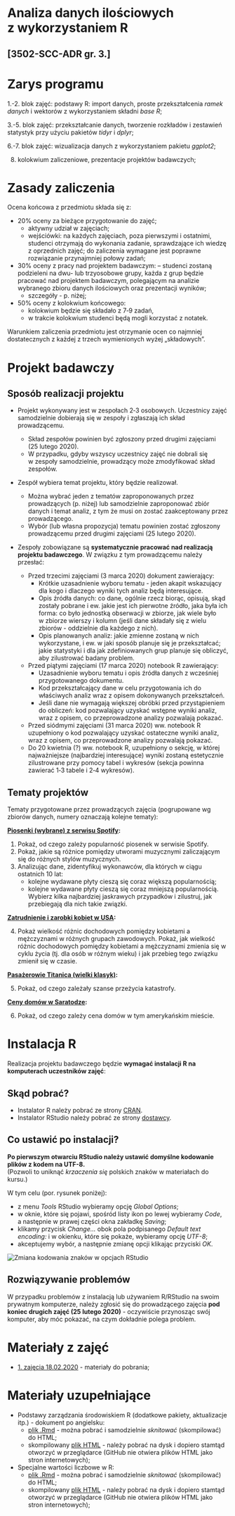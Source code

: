 # Analiza danych ilościowych z wykorzystaniem R  

## [3502-SCC-ADR gr. 3.]

# Zarys programu

1.-2. blok zajęć: podstawy R: import danych, proste przekształcenia *ramek danych* i wektorów z wykorzystaniem składni *base R*;

3.-5. blok zajęć: przekształcanie danych, tworzenie rozkładów i zestawień statystyk przy użyciu pakietów *tidyr* i *dplyr*;

6.-7. blok zajęć: wizualizacja danych z wykorzystaniem pakietu *ggplot2*;

8. kolokwium zaliczeniowe, prezentacje projektów badawczych;

# Zasady zaliczenia

Ocena końcowa z przedmiotu składa się z:

- 20% oceny za bieżące przygotowanie do zajęć;
  - aktywny udział w zajęciach;
  - wejściówki: na każdych zajęciach, poza pierwszymi i ostatnimi, studenci otrzymają do wykonania zadanie, sprawdzające ich wiedzę z oprzednich zajęć; do zaliczenia wymagane jest poprawne rozwiązanie przynajmniej połowy zadań;
- 30% oceny z pracy nad projektem badawczym:
  – studenci zostaną podzieleni na dwu- lub trzyosobowe grupy, każda z grup będzie pracować nad projektem badawczym, polegającym na analizie wybranego zbioru danych ilościowych oraz prezentacji wyników;
  - szczegóły - p. niżej;
- 50% oceny z kolokwium końcowego:
  - kolokwium będzie się składało z 7‑9 zadań,
  - w trakcie kolokwium studenci będą mogli korzystać z notatek.

Warunkiem zaliczenia przedmiotu jest otrzymanie ocen co najmniej dostatecznych z każdej z trzech wymienionych wyżej „składowych”. 

# Projekt badawczy

## Sposób realizacji projektu

- Projekt wykonywany jest w zespołach 2‑3 osobowych. Uczestnicy zajęć samodzielnie dobierają się w zespoły i zgłaszają ich skład prowadzącemu.
  - Skład zespołów powinien być zgłoszony przed drugimi zajęciami (25 lutego 2020).
  - W przypadku, gdyby wszyscy uczestnicy zajęć nie dobrali się w zespoły samodzielnie, prowadzący może zmodyfikować skład zespołów.

- Zespół wybiera temat projektu, który będzie realizował.
  - Można wybrać jeden z tematów zaproponowanych przez prowadzących (p. niżej) lub samodzielnie zaproponować zbiór danych i temat analiz, z tym że musi on zostać zaakceptowany przez prowadzącego.
  - Wybór (lub własna propozycja) tematu powinien zostać zgłoszony prowadzącemu przed drugimi zajęciami (25 lutego 2020).
  
- Zespoły zobowiązane są **systematycznie pracować nad realizacją projektu badawczego**. W związku z tym prowadzącemu należy przesłać:
  - Przed trzecimi zajęciami (3 marca 2020) dokument zawierający:
    - Krótkie uzasadnienie wyboru tematu - jeden akapit wskazujący dla kogo i dlaczego wyniki tych analiz będą interesujące.
    - Opis źródła danych: co dane, ogólnie rzecz biorąc, opisują, skąd zostały pobrane i ew. jakie jest ich pierwotne źródło, jaka była ich forma: co było jednostką obserwacji w zbiorze, jak wiele było w zbiorze wierszy i kolumn (jeśli dane składały się z wielu zbiorów - oddzielnie dla każdego z nich).
    - Opis planowanych analiz: jakie zmienne zostaną w nich wykorzystane, i ew. w jaki sposób planuje się je przekształcać; jakie statystyki i dla jak zdefiniowanych grup planuje się obliczyć, aby zilustrować badany problem.
  - Przed piątymi zajęciami (17 marca 2020) notebook R zawierający:
    - Uzasadnienie wyboru tematu i opis źródła danych z wcześniej przygotowanego dokumentu.
    - Kod przekształcający dane w celu przygotowania ich do właściwych analiz wraz z opisem dokonywanych przekształceń.
    - Jeśli dane nie wymagają większej obróbki przed przystąpieniem do obliczeń: kod pozwalający uzyskać wstępne wyniki analiz, wraz z opisem, co przeprowadzone analizy pozwalają pokazać.
  - Przed siódmymi zajęciami (31 marca 2020) ww. notebook R uzupełniony o kod pozwalający uzyskać ostateczne wyniki analiz, wraz z opisem, co przeprowadzone analizy pozwalają pokazać.
  - Do 20 kwietnia (?) ww. notebook R, uzupełniony o sekcję, w której najważniejsze (najbardziej interesujące) wyniki zostaną estetycznie zilustrowane przy pomocy tabel i wykresów (sekcja powinna zawierać 1‑3 tabele i 2‑4 wykresów).

## Tematy projektów

Tematy przygotowane przez prowadzących zajęcia (pogrupowane wg zbiorów danych, numery oznaczają kolejne tematy):

**[Piosenki (wybrane) z serwisu Spotify](https://github.com/rfordatascience/tidytuesday/tree/master/data/2020/2020-01-21):**

1. Pokaż, od czego zależy popularność piosenek w serwisie Spotify.
2. Pokaż, jakie są różnice pomiędzy utworami muzycznymi zaliczającym się do różnych stylów muzycznych.
3. Analizując dane, zidentyfikuj wykonawców, dla których w ciągu ostatnich 10 lat:
   - kolejne wydawane płyty cieszą się coraz większą popularnością;
   - kolejne wydawane płyty cieszą się coraz mniejszą popularnością.
   Wybierz kilka najbardziej jaskrawych przypadków i zilustruj, jak przebiegają dla nich takie związki.

**[Zatrudnienie i zarobki kobiet w USA](https://github.com/rfordatascience/tidytuesday/tree/master/data/2019/2019-03-05):**  

4. Pokaż wielkość różnic dochodowych pomiędzy kobietami a mężczyznami w różnych grupach zawodowych. Pokaż, jak wielkość różnic dochodowych pomiędzy kobietami a mężczyznami zmienia się w cyklu życia (tj. dla osób w różnym wieku) i jak przebieg tego związku zmienił się w czasie.

**[Pasażerowie Titanica (wielki klasyk)](https://dasl.datadescription.com/datafile/titanic):** 

5. Pokaż, od czego zależały szanse przeżycia katastrofy.

**[Ceny domów w Saratodze](https://dasl.datadescription.com/datafile/saratoga-houses):**

6. Pokaż, od czego zależy cena domów w tym amerykańskim mieście.

# Instalacja R

Realizacja projektu badawczego będzie **wymagać instalacji R na komputerach uczestników zajęć**:

## Skąd pobrać?

- Instalator R należy pobrać ze strony [CRAN](https://cran.r-project.org).
- Instalator RStudio należy pobrać ze strony [dostawcy](https://www.rstudio.com/products/rstudio/download/#download).

## Co ustawić po instalacji?

**Po pierwszym otwarciu RStudio należy ustawić domyślne kodowanie plików z kodem na UTF-8.**  
(Pozwoli to uniknąć *krzaczenia się* polskich znaków w materiałach do kursu.)

W tym celu (por. rysunek poniżej):

- z menu *Tools* RStudio wybieramy opcję *Global Options*;
- w oknie, które się pojawi, spośród listy ikon po lewej wybieramy *Code*, a następnie w prawej części okna zakładkę *Saving*;
- klikamy przycisk *Change...* obok pola podpisanego *Default text encoding:* i w okienku, które się pokaże, wybieramy opcję *UTF-8*;
- akceptujemy wybór, a następnie zmianę opcji klikając przyciski *OK*.

![Zmiana kodowania znaków w opcjach RStudio](zmien_kodowanie_na_utf.png)

## Rozwiązywanie problemów

W przypadku problemów z instalacją lub używaniem R/RStudio na swoim prywatnym komputerze, należy zgłosić się do prowadzącego zajęcia **pod koniec drugich zajęć (25 lutego 2020)** - oczywiście przynosząc swój komputer, aby móc pokazać, na czym dokładnie polega problem.

# Materiały z zajęć

- [1. zajęcia 18.02.2020](zajecia-1.zip) - materiały do pobrania;

# Materiały uzupełniające

- Podstawy zarządzania środowiskiem R (dodatkowe pakiety, aktualizacje itp.) - dokument po angielsku:
  - [plik .Rmd](dodatkowe/R-management-basics.Rmd) - można pobrać i samodzielnie *sknitować* (skompilować) do HTML;
  - skompilowany [plik HTML](dodatkowe/R-management-basics.html) - należy pobrać na dysk i dopiero stamtąd otworzyć w przeglądarce (GitHub nie otwiera plików HTML jako stron internetowych);
- Specjalne wartości liczbowe w R:
  - [plik .Rmd](dodatkowe/specjalne-wartosci-liczbowe.Rmd) - można pobrać i samodzielnie *sknitować* (skompilować) do HTML;
  - skompilowany [plik HTML](dodatkowe/specjalne-wartosci-liczbowe.html) - należy pobrać na dysk i dopiero stamtąd otworzyć w przeglądarce (GitHub nie otwiera plików HTML jako stron internetowych);
